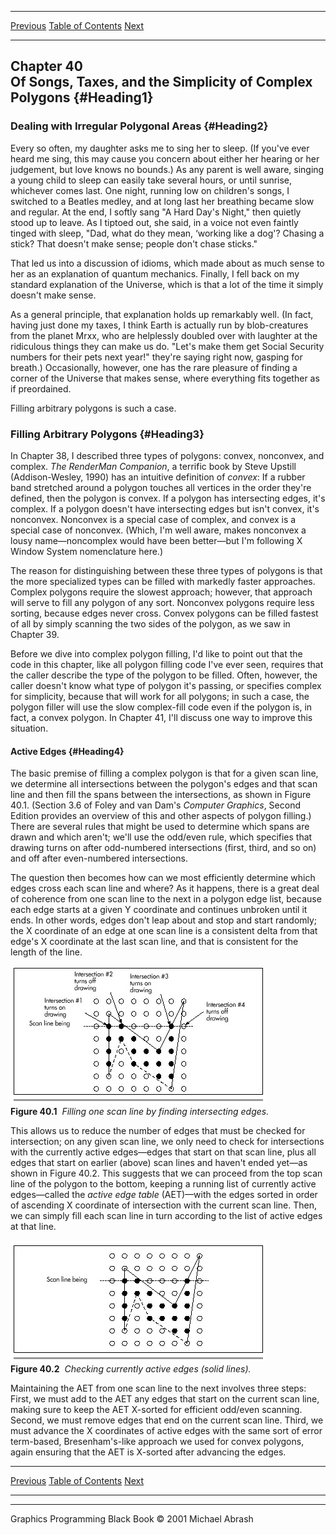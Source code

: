   ------------------------ --------------------------------- --------------------
  [Previous](39-05.html)   [Table of Contents](index.html)   [Next](40-02.html)
  ------------------------ --------------------------------- --------------------

Chapter 40\
 Of Songs, Taxes, and the Simplicity of Complex Polygons {#Heading1}
--------------------------------------------------------

### Dealing with Irregular Polygonal Areas {#Heading2}

Every so often, my daughter asks me to sing her to sleep. (If you've
ever heard me sing, this may cause you concern about either her hearing
or her judgement, but love knows no bounds.) As any parent is well
aware, singing a young child to sleep can easily take several hours, or
until sunrise, whichever comes last. One night, running low on
children's songs, I switched to a Beatles medley, and at long last her
breathing became slow and regular. At the end, I softly sang "A Hard
Day's Night," then quietly stood up to leave. As I tiptoed out, she
said, in a voice not even faintly tinged with sleep, "Dad, what do they
mean, ‘working like a dog'? Chasing a stick? That doesn't make sense;
people don't chase sticks."

That led us into a discussion of idioms, which made about as much sense
to her as an explanation of quantum mechanics. Finally, I fell back on
my standard explanation of the Universe, which is that a lot of the time
it simply doesn't make sense.

As a general principle, that explanation holds up remarkably well. (In
fact, having just done my taxes, I think Earth is actually run by
blob-creatures from the planet Mrxx, who are helplessly doubled over
with laughter at the ridiculous things they can make us do. "Let's make
them get Social Security numbers for their pets next year!" they're
saying right now, gasping for breath.) Occasionally, however, one has
the rare pleasure of finding a corner of the Universe that makes sense,
where everything fits together as if preordained.

Filling arbitrary polygons is such a case.

### Filling Arbitrary Polygons {#Heading3}

In Chapter 38, I described three types of polygons: convex, nonconvex,
and complex. *The RenderMan Companion*, a terrific book by Steve Upstill
(Addison-Wesley, 1990) has an intuitive definition of *convex*: If a
rubber band stretched around a polygon touches all vertices in the order
they're defined, then the polygon is convex. If a polygon has
intersecting edges, it's complex. If a polygon doesn't have intersecting
edges but isn't convex, it's nonconvex. Nonconvex is a special case of
complex, and convex is a special case of nonconvex. (Which, I'm well
aware, makes nonconvex a lousy name—noncomplex would have been
better—but I'm following X Window System nomenclature here.)

The reason for distinguishing between these three types of polygons is
that the more specialized types can be filled with markedly faster
approaches. Complex polygons require the slowest approach; however, that
approach will serve to fill any polygon of any sort. Nonconvex polygons
require less sorting, because edges never cross. Convex polygons can be
filled fastest of all by simply scanning the two sides of the polygon,
as we saw in Chapter 39.

Before we dive into complex polygon filling, I'd like to point out that
the code in this chapter, like all polygon filling code I've ever seen,
requires that the caller describe the type of the polygon to be filled.
Often, however, the caller doesn't know what type of polygon it's
passing, or specifies complex for simplicity, because that will work for
all polygons; in such a case, the polygon filler will use the slow
complex-fill code even if the polygon is, in fact, a convex polygon. In
Chapter 41, I'll discuss one way to improve this situation.

#### Active Edges {#Heading4}

The basic premise of filling a complex polygon is that for a given scan
line, we determine all intersections between the polygon's edges and
that scan line and then fill the spans between the intersections, as
shown in Figure 40.1. (Section 3.6 of Foley and van Dam's *Computer
Graphics*, Second Edition provides an overview of this and other aspects
of polygon filling.) There are several rules that might be used to
determine which spans are drawn and which aren't; we'll use the odd/even
rule, which specifies that drawing turns on after odd-numbered
intersections (first, third, and so on) and off after even-numbered
intersections.

The question then becomes how can we most efficiently determine which
edges cross each scan line and where? As it happens, there is a great
deal of coherence from one scan line to the next in a polygon edge list,
because each edge starts at a given Y coordinate and continues unbroken
until it ends. In other words, edges don't leap about and stop and start
randomly; the X coordinate of an edge at one scan line is a consistent
delta from that edge's X coordinate at the last scan line, and that is
consistent for the length of the line.

![](images/40-01.jpg)\
 **Figure 40.1**  *Filling one scan line by finding intersecting edges.*

This allows us to reduce the number of edges that must be checked for
intersection; on any given scan line, we only need to check for
intersections with the currently active edges—edges that start on that
scan line, plus all edges that start on earlier (above) scan lines and
haven't ended yet—as shown in Figure 40.2. This suggests that we can
proceed from the top scan line of the polygon to the bottom, keeping a
running list of currently active edges—called the *active edge table*
(AET)—with the edges sorted in order of ascending X coordinate of
intersection with the current scan line. Then, we can simply fill each
scan line in turn according to the list of active edges at that line.

![](images/40-02.jpg)\
 **Figure 40.2**  *Checking currently active edges (solid lines).*

Maintaining the AET from one scan line to the next involves three steps:
First, we must add to the AET any edges that start on the current scan
line, making sure to keep the AET X-sorted for efficient odd/even
scanning. Second, we must remove edges that end on the current scan
line. Third, we must advance the X coordinates of active edges with the
same sort of error term-based, Bresenham's-like approach we used for
convex polygons, again ensuring that the AET is X-sorted after advancing
the edges.

  ------------------------ --------------------------------- --------------------
  [Previous](39-05.html)   [Table of Contents](index.html)   [Next](40-02.html)
  ------------------------ --------------------------------- --------------------

* * * * *

Graphics Programming Black Book © 2001 Michael Abrash
